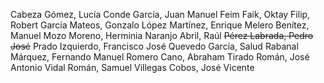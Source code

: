 Cabeza Gómez, Lucía
Conde García, Juan Manuel
Feim Faik, Oktay
Filip, Robert
García Mateos, Gonzalo
López Martínez, Enrique
Melero Benítez, Manuel
Mozo Moreno, Herminia
Naranjo Abril, Raúl
~~Pérez Labrada, Pedro José~~
Prado Izquierdo, Francisco José
Quevedo García, Salud
Rabanal Márquez, Fernando Manuel
Romero Cano, Abraham
Tirado Román, José Antonio
Vidal Román, Samuel
Villegas Cobos, José Vicente
